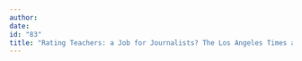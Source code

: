 ```yaml
---
author:
date:
id: "83"
title: "Rating Teachers: a Job for Journalists? The Los Angeles Times and Value-Added Analysis"
---
```

